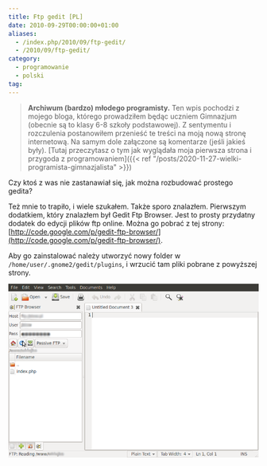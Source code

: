 ```yaml
---
title: Ftp gedit [PL]
date: 2010-09-29T00:00:00+01:00
aliases:
  - /index.php/2010/09/ftp-gedit/
  - /2010/09/ftp-gedit/
category:
  - programowanie
  - polski
tag:
---
```


> **Archiwum (bardzo) młodego programisty.** Ten wpis pochodzi z mojego bloga, którego prowadziłem będąc uczniem Gimnazjum (obecnie są to klasy 6-8 szkoły podstawowej). Z sentymentu i rozczulenia postanowiłem przenieść te treści na moją nową stronę internetową. Na samym dole załączone są komentarze (jeśli jakieś były). [Tutaj przeczytasz o tym jak wyglądała moja pierwsza strona i przygoda z programowaniem]({{< ref "/posts/2020-11-27-wielki-programista-gimnazjalista" >}})
> 


Czy ktoś z was nie zastanawiał się, jak można rozbudować prostego gedita?

Też mnie to trapiło, i wiele szukałem. Także sporo znalazłem. Pierwszym dodatkiem, który znalazłem był Gedit Ftp Browser. Jest to prosty przydatny dodatek do edycji plików ftp online. Można go pobrać z tej strony: [http://code.google.com/p/gedit-ftp-browser/](http://code.google.com/p/gedit-ftp-browser/). 

Aby go zainstalować należy utworzyć nowy folder w `/home/user/.gnome2/gedit/plugins`, i wrzucić tam pliki pobrane z powyższej strony.

![Gedit FTP](gedit.png)
